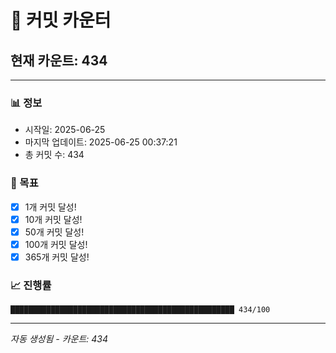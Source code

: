 # 🔢 커밋 카운터

## 현재 카운트: 434

---

### 📊 정보
- 시작일: 2025-06-25
- 마지막 업데이트: 2025-06-25 00:37:21
- 총 커밋 수: 434

### 🎯 목표
- [x] 1개 커밋 달성!
- [x] 10개 커밋 달성!
- [x] 50개 커밋 달성!
- [x] 100개 커밋 달성!
- [x] 365개 커밋 달성!

### 📈 진행률
```
██████████████████████████████████████████████████ 434/100
```

---
*자동 생성됨 - 카운트: 434*
